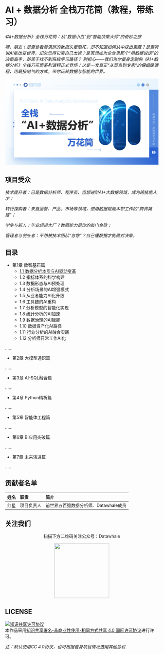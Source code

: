 # AI + 数据分析 全栈万花筒（教程，带练习）

*《AI+数据分析》全栈万花筒：从“数据小白”到“智能决策大师”的奇妙之旅*

*嘿，朋友！是否曾看着满屏的数据头晕眼花，却不知道如何从中挖出宝藏？是否听说AI能改变世界，却总觉得它离自己太远？是否想成为企业里那个“用数据说话”的决策高手，却苦于找不到系统学习路径？
别担心——我们为你量身定制的《AI+数据分析》全栈万花筒系列课程正式登场！这是一套真正“从菜鸟到专家”的保姆级课程，用最接地气的方式，带你玩转数据与智能的世界。*


![image](https://github.com/SilverRiolu/fs-ai-dak/blob/main/readme_add_pic/AI+DA.png)


## 项目受众

*技术提升者​：已是数据分析师、程序员，但想进阶AI+大数据领域，成为跨技能人才；*  

*转行探索者​：来自运营、产品、市场等领域，想用数据赋能本职工作的“跨界英雄”；*

*学生与新人​：毕业想进大厂？数据能力是你的敲门金砖；*

*管理者与创业者​：不想被技术团队“忽悠”？自己懂数据才能做对决策。*

## 目录

- 第1章 数智基石篇​
  - [1.1 数据分析本质与AI驱动变革​](https://github.com/SilverRiolu/fs-ai-dak/blob/main/chapter1/1.0%20%E5%BC%80%E7%AF%87%E5%BA%8F%EF%BC%9A%E6%89%93%E5%BC%80AI%E6%95%B0%E6%8D%AE%E5%88%86%E6%9E%90%E7%9A%84%E9%AD%94%E6%B3%95%E4%B8%96%E7%95%8C.md)
  - 1.2 指标体系的科学构建
  - 1.3 数据形态与AI预处理
  - 1.4 分析场景的AI增强模式
  - 1.5 从业者能力AI化升级
  - 1.6 工具链的AI重构
  - 1.7 分析模型的智能化实现
  - 1.8 统计分析的AI加速
  - 1.9 数据治理的AI赋能
  - 1.10 数据资产化AI路径
  - 1.11 行业分析的AI融合实践
  - 1.12 分析师日常工作AI化

……
- 第2章 ​大模型通识篇​

……
- 第3章 ​AI-SQL融合篇​

……
- 第4章 ​Python精析篇​

……
- 第5章 ​智能体工程篇​

……
- 第6章 ​BI应用突破篇​

……
- 第7章 ​未来演进篇

……

## 贡献者名单

| 姓名 | 职责 | 简介 |
| :----| :---- | :---- |
| 红星 | 项目负责人 | 前世界五百强数据分析师、Datawhale成员 |





## 关注我们

<div align=center>
<p>扫描下方二维码关注公众号：Datawhale</p>
<img src="https://raw.githubusercontent.com/datawhalechina/pumpkin-book/master/res/qrcode.jpeg" width = "180" height = "180">
</div>

## LICENSE

<a rel="license" href="http://creativecommons.org/licenses/by-nc-sa/4.0/"><img alt="知识共享许可协议" style="border-width:0" src="https://img.shields.io/badge/license-CC%20BY--NC--SA%204.0-lightgrey" /></a><br />本作品采用<a rel="license" href="http://creativecommons.org/licenses/by-nc-sa/4.0/">知识共享署名-非商业性使用-相同方式共享 4.0 国际许可协议</a>进行许可。

*注：默认使用CC 4.0协议，也可根据自身项目情况选用其他协议*
